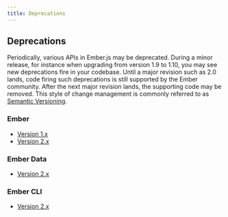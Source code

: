 ```yaml
---
title: Deprecations
---
```


## Deprecations

Periodically, various APIs in Ember.js may be deprecated. During a minor
release, for instance when upgrading from version 1.9 to 1.10, you may see new
deprecations fire in your codebase. Until a major revision such as 2.0 lands,
code firing such deprecations is still supported by the Ember community. After
the next major revision lands, the supporting code may be removed. This style
of change management is commonly referred to as [Semantic Versioning](http://semver.org/).

### Ember

* [Version 1.x](/deprecations/v1.x)
* [Version 2.x](/deprecations/v2.x)

### Ember Data

* [Version 2.x](/deprecations/ember-data/v2.x)

### Ember CLI

* [Version 2.x](/deprecations/ember-cli/v2.x)
